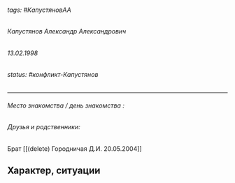 ###### tags: #КапустяновАА 
###### Капустянов Александр Александрович
###### 13.02.1998
###### status: #конфликт-Капустянов
____
###### Место знакомства / день знакомства : 
###### Друзья и родственники: 

Брат [[(delete) Городничая Д.И. 20.05.2004]]

## Характер, ситуации
